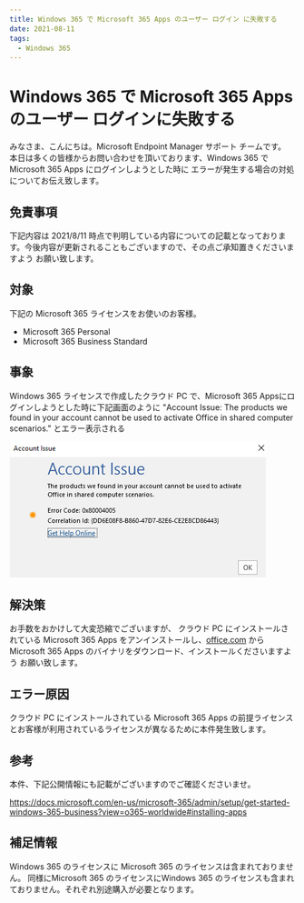 ```yaml
---
title: Windows 365 で Microsoft 365 Apps のユーザー ログイン に失敗する
date: 2021-08-11
tags:
  - Windows 365
---
```


# Windows 365 で Microsoft 365 Apps のユーザー ログインに失敗する 

みなさま、こんにちは。Microsoft Endpoint Manager サポート チームです。
本日は多くの皆様からお問い合わせを頂いております、Windows 365 で Microsoft 365 Apps にログインしようとした時に
エラーが発生する場合の対処についてお伝え致します。

## 免責事項

下記内容は 2021/8/11 時点で判明している内容についての記載となっております。今後内容が更新されることもございますので、その点ご承知置きくださいますよう
お願い致します。

## 対象

下記の Microsoft 365 ライセンスをお使いのお客様。

- Microsoft 365 Personal
- Microsoft 365 Business Standard

## 事象

Windows 365 ライセンスで作成したクラウド PC で、Microsoft 365 Appsにログインしようとした時に下記画面のように
"Account Issue: The products we found in your account cannot be used to activate Office in shared computer scenarios." とエラー表示される

![](./2021-08-11_02/20210811_02_01.png)

## 解決策

お手数をおかけして大変恐縮でございますが、
クラウド PC にインストールされている Microsoft 365 Apps をアンインストールし、[office.com](https://www.office.com/) から Microsoft 365 Apps のバイナリをダウンロード、インストールくださいますよう
お願い致します。

## エラー原因

クラウド PC にインストールされている Microsoft 365 Apps の前提ライセンスとお客様が利用されているライセンスが異なるために本件発生致します。

## 参考

本件、下記公開情報にも記載がございますのでご確認くださいませ。

https://docs.microsoft.com/en-us/microsoft-365/admin/setup/get-started-windows-365-business?view=o365-worldwide#installing-apps

## 補足情報

Windows 365 のライセンスに Microsoft 365 のライセンスは含まれておりません。
同様にMicrosoft 365 のライセンスにWindows 365 のライセンスも含まれておりません。それぞれ別途購入が必要となります。
